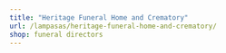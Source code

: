 ```yaml
---
title: "Heritage Funeral Home and Crematory"
url: /lampasas/heritage-funeral-home-and-crematory/
shop: funeral directors
---
```

